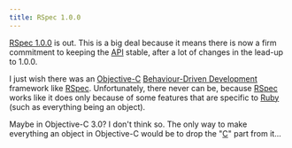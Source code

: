 ```yaml
---
title: RSpec 1.0.0
---
```


[RSpec 1.0.0](http://www.wincent.com/knowledge-base/RSpec%201.0.0) is out. This is a big deal because it means there is now a firm commitment to keeping the [API](http://www.wincent.com/knowledge-base/API) stable, after a lot of changes in the lead-up to 1.0.0.

I just wish there was an [Objective-C](http://www.wincent.com/knowledge-base/Objective-C) [Behaviour-Driven Development](http://www.wincent.com/knowledge-base/Behaviour-Driven%20Development) framework like [RSpec](http://www.wincent.com/knowledge-base/RSpec). Unfortunately, there never can be, because [RSpec](http://www.wincent.com/knowledge-base/RSpec) works like it does only because of some features that are specific to [Ruby](http://www.wincent.com/knowledge-base/Ruby) (such as everything being an object).

Maybe in Objective-C 3.0? I don't think so. The only way to make everything an object in Objective-C would be to drop the "[C](http://www.wincent.com/knowledge-base/C)" part from it...

